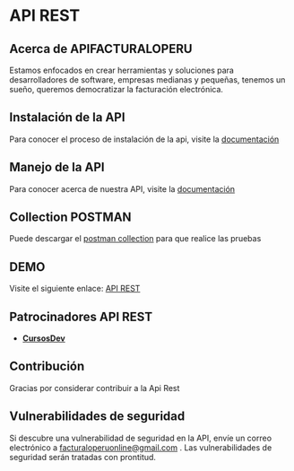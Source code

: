 # **API REST**

## Acerca de APIFACTURALOPERU

Estamos enfocados en crear herramientas y soluciones para desarrolladores de software, empresas medianas y pequeñas, tenemos un sueño, queremos democratizar la facturación electrónica.

## Instalación de la API

Para conocer el proceso de instalación de la api, visite la [documentación](https://drive.google.com/open?id=1oFoSQOIUrz2rWMTFOlbmdiFltSBwT_xg "Clic")

## Manejo de la API

Para conocer acerca de nuestra API, visite la [documentación](https://docs.google.com/document/d/1-4bm1urAW-vvvXtWv3e4134n4SlRCmOpReQXKBofxSE/edit#heading=h.cqyhenf1o1j3 "Clic")
 
 ## Collection POSTMAN

Puede descargar el [postman collection](https://drive.google.com/open?id=191eAe7_mhD5aVQt_eqekl25SDg-FYYh5 "Clic") para que realice las pruebas
 
## DEMO

Visite el siguiente enlace: [API REST](http://apifacturaloperu.com/ "Clic") 
 
## Patrocinadores API REST

 - **[CursosDev](http://cursosdev.com/)** 

## Contribución
 
Gracias por considerar contribuir a la Api Rest

## Vulnerabilidades de seguridad

Si descubre una vulnerabilidad de seguridad en la API, envíe un correo electrónico a facturaloperuonline@gmail.com . Las vulnerabilidades de seguridad serán tratadas con prontitud.
